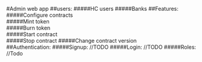 #Admin web app
	##users:
		#####HC users
		#####Banks
	##Features:		
		#####Configure contracts			
		#####Mint token			
		#####Burn token			
		#####Start contract			
		#####Stop contract
		#####Change contract version	
	##Authentication: 
		#####Signup:
			//TODO
		#####Login:
			//TODO
		#####Roles:
			//Todo

